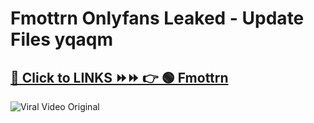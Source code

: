 
 # Fmottrn Onlyfans Leaked - Update Files yqaqm

## <h2><a href="https://clipsfans.com/Fmottrn&ref=git">🔗 Click to LINKS ⏩⏩ 👉 🟢 Fmottrn </a></h2>

<a href="https://clipsfans.com/Fmottrn&ref=git" rel="nofollow" data-target="animated-image.originalLink"><img src="https://i.ibb.co.com/xMMVF88/686577567.gif" alt="Viral Video Original" style="max-width: 100%; display: inline-block;" data-target="animated-image.originalImage"></a>

